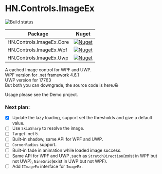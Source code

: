 ﻿# HN.Controls.ImageEx
[![Build status](https://github.com/h82258652/HN.Controls.ImageEx/workflows/CI/badge.svg)](https://github.com/h82258652/HN.Controls.ImageEx/workflows/CI/badge.svg)

| Package | Nuget |
| - | - |
| HN.Controls.ImageEx.Core | [![Nuget](https://img.shields.io/nuget/v/HN.Controls.ImageEx.Core.svg)](https://www.nuget.org/packages/HN.Controls.ImageEx.Core) |
| HN.Controls.ImageEx.Wpf | [![Nuget](https://img.shields.io/nuget/v/HN.Controls.ImageEx.Wpf.svg)](https://www.nuget.org/packages/HN.Controls.ImageEx.Wpf) |
| HN.Controls.ImageEx.Uwp | [![Nuget](https://img.shields.io/nuget/v/HN.Controls.ImageEx.Uwp.svg)](https://www.nuget.org/packages/HN.Controls.ImageEx.Uwp) |

A cached Image control for WPF and UWP.  
WPF version for .net framework 4.6.1  
UWP version for 17763  
But both you can downgrade, the source code is here.😀

Usage please see the Demo project.  

### Next plan: 
- [x] Update the lazy loading, support set the thresholds and give a default value.  
- [ ] Use ```SkiaSharp``` to resolve the image.  
- [ ] Target .net 5.  
- [ ] Built-in shadow, same API for WPF and UWP.  
- [ ] ```CornerRadius``` support.  
- [ ] Built-in fade in animation while loaded image success.  
- [ ] Same API for WPF and UWP ,such as ```StretchDirection```(exist in WPF but not UWP), ```NineGrid```(exist in UWP but not WPF).  
- [ ] Add ```IImageEx``` interface for ```ImageEx```.  